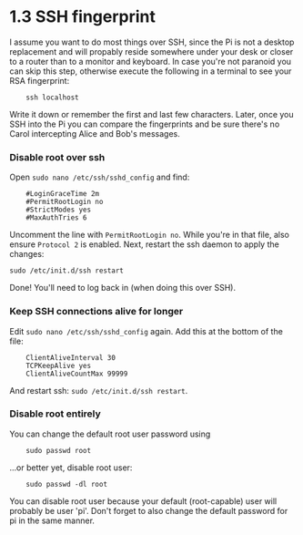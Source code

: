 1.3 SSH fingerprint
===

I assume you want to do most things over SSH, since the Pi is not a desktop replacement and will propably reside somewhere under your desk or closer to a router than to a monitor and keyboard. In case you're not paranoid you can skip this step, otherwise execute the following in a terminal to see your RSA fingerprint:

		ssh localhost

Write it down or remember the first and last few characters. Later, once you SSH into the Pi you can compare the fingerprints and be sure there's no Carol intercepting Alice and Bob's messages.


### Disable root over ssh

Open `sudo nano /etc/ssh/sshd_config` and find:

		#LoginGraceTime 2m
		#PermitRootLogin no
		#StrictModes yes
		#MaxAuthTries 6

Uncomment the line with `PermitRootLogin no`. While you're in that file, also ensure `Protocol 2` is enabled. Next, restart the ssh daemon to apply the changes:

	sudo /etc/init.d/ssh restart

Done! You'll need to log back in (when doing this over SSH).


### Keep SSH connections alive for longer

Edit `sudo nano /etc/ssh/sshd_config` again. Add this at the bottom of the file:

		ClientAliveInterval 30
		TCPKeepAlive yes
		ClientAliveCountMax 99999

And restart ssh: `sudo /etc/init.d/ssh restart`.


### Disable root entirely

You can change the default root user password using

		sudo passwd root

...or better yet, disable root user:

		sudo passwd -dl root

You can disable root user because your default (root-capable) user will probably be user 'pi'. Don't forget to also change the default password for pi in the same manner.

